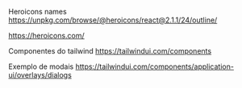 Heroicons names
https://unpkg.com/browse/@heroicons/react@2.1.1/24/outline/

https://heroicons.com/

Componentes do tailwind
https://tailwindui.com/components


Exemplo de modais
https://tailwindui.com/components/application-ui/overlays/dialogs